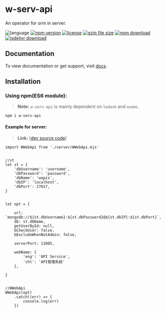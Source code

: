 # w-serv-api
An operator for orm in server.

![language](https://img.shields.io/badge/language-JavaScript-orange.svg) 
[![npm version](http://img.shields.io/npm/v/w-serv-api.svg?style=flat)](https://npmjs.org/package/w-serv-api) 
[![license](https://img.shields.io/npm/l/w-serv-api.svg?style=flat)](https://npmjs.org/package/w-serv-api) 
[![gzip file size](http://img.badgesize.io/yuda-lyu/w-serv-api/master/dist/w-serv-api-server.umd.js.svg?compression=gzip)](https://github.com/yuda-lyu/w-serv-api)
[![npm download](https://img.shields.io/npm/dt/w-serv-api.svg)](https://npmjs.org/package/w-serv-api) 
[![jsdelivr download](https://img.shields.io/jsdelivr/npm/hm/w-serv-api.svg)](https://www.jsdelivr.com/package/npm/w-serv-api)

## Documentation
To view documentation or get support, visit [docs](https://yuda-lyu.github.io/w-serv-api/WServApi.html).

## Installation
### Using npm(ES6 module):
> **Note:** `w-serv-api` is mainly dependent on `lodash` and `wsemi`.

```alias
npm i w-serv-api
```

#### Example for server:
> **Link:** [[dev source code](https://github.com/yuda-lyu/w-serv-api/blob/master/g.mOrm.mjs)]
```alias
import WWebApi from './server/WWebApi.mjs'


//st
let st = {
    'dbUsername': 'username',
    'dbPassword': 'password',
    'dbName': 'wapis',
    'dbIP': 'localhost',
    'dbPort': 27017,
}


let opt = {

    url: `mongodb://${st.dbUsername}:${st.dbPassword}@${st.dbIP}:${st.dbPort}`,
    db: st.dbName,
    getUserById: null,
    bCheckUser: false,
    bExcludeWhenNotAdmin: false,

    serverPort: 11005,

    webName: {
        'eng': 'API Service',
        'cht': 'API管理系統'
    },

}


//WWebApi
WWebApi(opt)
    .catch((err) => {
        console.log(err)
    })

```
